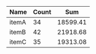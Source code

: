 <table>
  <thead>
    <tr>
      <th>Name</th>
      <th>Count</th>
      <th>Sum</th>
    </tr>
  </thead>
  <tbody>
    <tr>
      <td>itemA</td>
      <td>34</td>
      <td>18599.41</td>
    </tr>
    <tr>
      <td>itemB</td>
      <td>42</td>
      <td>21918.68</td>
    </tr>
    <tr>
      <td>itemC</td>
      <td>35</td>
      <td>19313.08</td>
    </tr>
  </tbody>
</table>